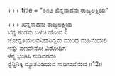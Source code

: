 +++
title = "೦೧೨ ಖಿನ್ನನಾದನು ರಾಜ್ಯಲಕ್ಷ್ಮಿಯ"

+++
ಖಿನ್ನನಾದನು ರಾಜ್ಯಲಕ್ಷ್ಮಿಯ  
ಬೆನ್ನ ಕಂಡನು ಬಳಚಿ ಹೋದ ನಿ  
ಜೋನ್ನತಿಯಲವನೀಶನಿದ್ದನು ಮುರಿದ ಮಹಿಮೆಯಲಿ  
ಇನ್ನು ಪಣವೇನೋ ವಿರೋಧಿಗ  
ಳೆನ್ನ ಭಂಗಿಸಿ ನುಡಿದರದಕಿ  
ನ್ನೆನ್ನಿನಿಕ್ಕಿ ದ್ಯೂತವಿಜಯವ ಸಾಧಿಸುವೆನೆಂದ     ॥12॥